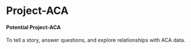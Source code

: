 # Project-ACA

#### Potential Project-ACA

To tell a story, answer questions, and explore relationships with ACA data.

